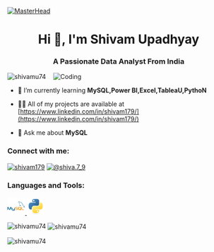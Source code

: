 [![MasterHead](https://png.pngtree.com/background/20230617/original/pngtree-web-banner-3d-rendered-ui-for-seo-data-analytics-and-future-picture-image_3704909.jpg)](https://www.linkedin.com/in/shivam179/)

<h1 align="center">Hi 👋, I'm Shivam Upadhyay</h1>
<h3 align="center">A Passionate Data Analyst From India</h3>
<img align="right" alt="Coding" width="400" src="https://instagram.fblr24-1.fna.fbcdn.net/v/t51.2885-19/453155719_503529332184859_1582355446825912198_n.jpg?_nc_ht=instagram.fblr24-1.fna.fbcdn.net&_nc_cat=107&_nc_ohc=JjrnMMJpXiYQ7kNvgHwC3JC&_nc_gid=fb6603e6914d43d6af572c0094d377a7&edm=AP4sbd4BAAAA&ccb=7-5&oh=00_AYDwqw6YWSVTyJrxEuKS825Z3BWM3o3_AabHt0yCskHZ_w&oe=672B064C&_nc_sid=7a9f4b")

<p align="left"> <img src="https://komarev.com/ghpvc/?username=shivamu74&label=Profile%20views&color=0e75b6&style=flat" alt="shivamu74" /> </p>

- 🌱 I’m currently learning **MySQL,Power BI,Excel,TableaU,PythoN**

- 👨‍💻 All of my projects are available at [https://www.linkedin.com/in/shivam179/](https://www.linkedin.com/in/shivam179/)

- 💬 Ask me about **MySQL**


<h3 align="left">Connect with me:</h3>
<p align="left">
<a href="https://linkedin.com/in/shivam179" target="blank"><img align="center" src="https://raw.githubusercontent.com/rahuldkjain/github-profile-readme-generator/master/src/images/icons/Social/linked-in-alt.svg" alt="shivam179" height="30" width="40" /></a>
<a href="https://instagram.com/shiva.7_9/" target="blank"><img align="center" src="https://raw.githubusercontent.com/rahuldkjain/github-profile-readme-generator/master/src/images/icons/Social/instagram.svg" alt="@shiva.7_9" height="30" width="40" /></a>
</p>

<h3 align="left">Languages and Tools:</h3>
<p align="left"> <a href="https://www.mysql.com/" target="_blank" rel="noreferrer"> <img src="https://raw.githubusercontent.com/devicons/devicon/master/icons/mysql/mysql-original-wordmark.svg" alt="mysql" width="40" height="40"/> </a> <a href="https://www.python.org" target="_blank" rel="noreferrer"> <img src="https://raw.githubusercontent.com/devicons/devicon/master/icons/python/python-original.svg" alt="python" width="40" height="40"/> </a> </p>

<p><img align="left" src="https://github-readme-stats.vercel.app/api/top-langs?username=shivamu74&show_icons=true&locale=en&layout=compact" alt="shivamu74" /></p>

<p>&nbsp;<img align="center" src="https://github-readme-stats.vercel.app/api?username=shivamu74&show_icons=true&locale=en" alt="shivamu74" /></p>

<p><img align="center" src="https://github-readme-streak-stats.herokuapp.com/?user=shivamu74&" alt="shivamu74" /></p>
